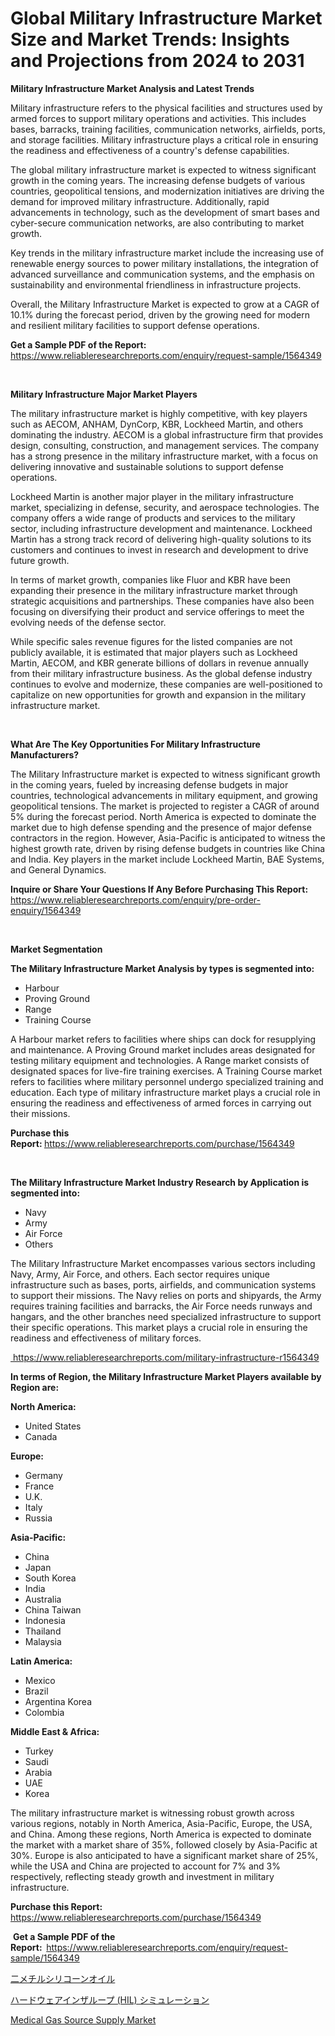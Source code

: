 <p><h1>Global Military Infrastructure Market Size and Market Trends: Insights and Projections from 2024 to 2031</h1></p><p><strong>Military Infrastructure Market Analysis and Latest Trends</strong></p>
<p><p>Military infrastructure refers to the physical facilities and structures used by armed forces to support military operations and activities. This includes bases, barracks, training facilities, communication networks, airfields, ports, and storage facilities. Military infrastructure plays a critical role in ensuring the readiness and effectiveness of a country's defense capabilities.</p><p>The global military infrastructure market is expected to witness significant growth in the coming years. The increasing defense budgets of various countries, geopolitical tensions, and modernization initiatives are driving the demand for improved military infrastructure. Additionally, rapid advancements in technology, such as the development of smart bases and cyber-secure communication networks, are also contributing to market growth.</p><p>Key trends in the military infrastructure market include the increasing use of renewable energy sources to power military installations, the integration of advanced surveillance and communication systems, and the emphasis on sustainability and environmental friendliness in infrastructure projects.</p><p>Overall, the Military Infrastructure Market is expected to grow at a CAGR of 10.1% during the forecast period, driven by the growing need for modern and resilient military facilities to support defense operations.</p></p>
<p><strong>Get a Sample PDF of the Report:&nbsp;</strong> <a href="https://www.reliableresearchreports.com/enquiry/request-sample/1564349">https://www.reliableresearchreports.com/enquiry/request-sample/1564349</a></p>
<p>&nbsp;</p>
<p><strong>Military Infrastructure Major Market Players</strong></p>
<p><p>The military infrastructure market is highly competitive, with key players such as AECOM, ANHAM, DynCorp, KBR, Lockheed Martin, and others dominating the industry. AECOM is a global infrastructure firm that provides design, consulting, construction, and management services. The company has a strong presence in the military infrastructure market, with a focus on delivering innovative and sustainable solutions to support defense operations.</p><p>Lockheed Martin is another major player in the military infrastructure market, specializing in defense, security, and aerospace technologies. The company offers a wide range of products and services to the military sector, including infrastructure development and maintenance. Lockheed Martin has a strong track record of delivering high-quality solutions to its customers and continues to invest in research and development to drive future growth.</p><p>In terms of market growth, companies like Fluor and KBR have been expanding their presence in the military infrastructure market through strategic acquisitions and partnerships. These companies have also been focusing on diversifying their product and service offerings to meet the evolving needs of the defense sector.</p><p>While specific sales revenue figures for the listed companies are not publicly available, it is estimated that major players such as Lockheed Martin, AECOM, and KBR generate billions of dollars in revenue annually from their military infrastructure business. As the global defense industry continues to evolve and modernize, these companies are well-positioned to capitalize on new opportunities for growth and expansion in the military infrastructure market.</p></p>
<p>&nbsp;</p>
<p><strong>What Are The Key Opportunities For Military Infrastructure Manufacturers?</strong></p>
<p><p>The Military Infrastructure market is expected to witness significant growth in the coming years, fueled by increasing defense budgets in major countries, technological advancements in military equipment, and growing geopolitical tensions. The market is projected to register a CAGR of around 5% during the forecast period. North America is expected to dominate the market due to high defense spending and the presence of major defense contractors in the region. However, Asia-Pacific is anticipated to witness the highest growth rate, driven by rising defense budgets in countries like China and India. Key players in the market include Lockheed Martin, BAE Systems, and General Dynamics.</p></p>
<p><strong>Inquire or Share Your Questions If Any Before Purchasing This Report:</strong> <a href="https://www.reliableresearchreports.com/enquiry/pre-order-enquiry/1564349">https://www.reliableresearchreports.com/enquiry/pre-order-enquiry/1564349</a></p>
<p>&nbsp;</p>
<p><strong>Market Segmentation</strong></p>
<p><strong>The Military Infrastructure Market Analysis by types is segmented into:</strong></p>
<p><ul><li>Harbour</li><li>Proving Ground</li><li>Range</li><li>Training Course</li></ul></p>
<p><p>A Harbour market refers to facilities where ships can dock for resupplying and maintenance. A Proving Ground market includes areas designated for testing military equipment and technologies. A Range market consists of designated spaces for live-fire training exercises. A Training Course market refers to facilities where military personnel undergo specialized training and education. Each type of military infrastructure market plays a crucial role in ensuring the readiness and effectiveness of armed forces in carrying out their missions.</p></p>
<p><strong>Purchase this Report:&nbsp;</strong><a href="https://www.reliableresearchreports.com/purchase/1564349">https://www.reliableresearchreports.com/purchase/1564349</a></p>
<p>&nbsp;</p>
<p><strong>The Military Infrastructure Market Industry Research by Application is segmented into:</strong></p>
<p><ul><li>Navy</li><li>Army</li><li>Air Force</li><li>Others</li></ul></p>
<p><p>The Military Infrastructure Market encompasses various sectors including Navy, Army, Air Force, and others. Each sector requires unique infrastructure such as bases, ports, airfields, and communication systems to support their missions. The Navy relies on ports and shipyards, the Army requires training facilities and barracks, the Air Force needs runways and hangars, and the other branches need specialized infrastructure to support their specific operations. This market plays a crucial role in ensuring the readiness and effectiveness of military forces.</p></p>
<p><a href="https://www.reliableresearchreports.com/military-infrastructure-r1564349">&nbsp;https://www.reliableresearchreports.com/military-infrastructure-r1564349</a></p>
<p><strong>In terms of Region, the Military Infrastructure Market Players available by Region are:</strong></p>
<p>
    <p> <strong> North America: </strong>
        <ul>
            <li>United States</li>
            <li>Canada</li>
        </ul>
        </p> 
    <p> <strong> Europe: </strong>
        <ul>
            <li>Germany</li>
            <li>France</li>
            <li>U.K.</li>
            <li>Italy</li>
            <li>Russia</li>
        </ul>
        </p> 
    <p> <strong> Asia-Pacific: </strong>
        <ul>
            <li>China</li>
            <li>Japan</li>
            <li>South Korea</li>
            <li>India</li>
            <li>Australia</li>
            <li>China Taiwan</li>
            <li>Indonesia</li>
            <li>Thailand</li>
            <li>Malaysia</li>
        </ul>
        </p> 
    <p> <strong> Latin America: </strong>
        <ul>
            <li>Mexico</li>
            <li>Brazil</li>
            <li>Argentina Korea</li>
            <li>Colombia</li>
        </ul>
        </p> 
    <p> <strong> Middle East & Africa: </strong>
        <ul>
            <li>Turkey</li>
            <li>Saudi</li>
            <li>Arabia</li>
            <li>UAE</li>
            <li>Korea</li>
        </ul>
    </p>
    </p>
<p><p>The military infrastructure market is witnessing robust growth across various regions, notably in North America, Asia-Pacific, Europe, the USA, and China. Among these regions, North America is expected to dominate the market with a market share of 35%, followed closely by Asia-Pacific at 30%. Europe is also anticipated to have a significant market share of 25%, while the USA and China are projected to account for 7% and 3% respectively, reflecting steady growth and investment in military infrastructure.</p></p>
<p><strong>Purchase this Report: </strong><a href="https://www.reliableresearchreports.com/purchase/1564349">https://www.reliableresearchreports.com/purchase/1564349</a></p>
<p>&nbsp;<strong>Get a Sample PDF of the Report:&nbsp;&nbsp;</strong><a href="https://www.reliableresearchreports.com/enquiry/request-sample/1564349">https://www.reliableresearchreports.com/enquiry/request-sample/1564349</a></p>
<p><strong></strong></p>
<p><p><a href="https://medium.com/@pedrogers56456/2%E3%81%A4%E3%81%AE%E3%83%A1%E3%83%81%E3%83%AB%E3%82%B7%E3%83%AA%E3%82%B3%E3%83%BC%E3%83%B3%E3%82%AA%E3%82%A4%E3%83%AB%E5%B8%82%E5%A0%B4%E3%82%B7%E3%82%A7%E3%82%A2-%E3%82%B5%E3%82%A4%E3%82%BA-%E3%83%88%E3%83%AC%E3%83%B3%E3%83%89-%E7%94%A3%E6%A5%AD%E5%88%86%E6%9E%90%E3%83%AC%E3%83%9D%E3%83%BC%E3%83%88-%E3%82%A2%E3%83%97%E3%83%AA%E3%82%B1%E3%83%BC%E3%82%B7%E3%83%A7%E3%83%B3%E5%88%A5-%E3%82%A2%E3%83%97%E3%83%AA%E3%82%B1%E3%83%BC%E3%82%B7%E3%83%A7%E3%83%B3i-%E3%82%A2%E3%83%97%E3%83%AA%E3%82%B1%E3%83%BC%E3%82%B7%E3%83%A7%E3%83%B3ii-%E3%82%BF%E3%82%A4%E3%83%97%E5%88%A5-%E3%82%BF%E3%82%A4%E3%83%97i-%E3%82%BF%E3%82%A4%E3%83%97ii-2024%E5%B9%B4%E3%81%8B%E3%82%892031%E5%B9%B4%E3%81%BE-83920e20e379">二メチルシリコーンオイル</a></p><p><a href="https://github.com/oqxogxyvqe90775/Market-Research-Report-List-2/blob/main/8065980153410.md">ハードウェアインザループ (HIL) シミュレーション</a></p><p><a href="https://view.publitas.com/reportprime-1/medical-gas-source-supply-market-size-share-trends-analysis-report-by-product-medical-air-compressors-medical-vacuum-system-other-and-segment-forecasts-2024-2031/">Medical Gas Source Supply Market</a></p></p>